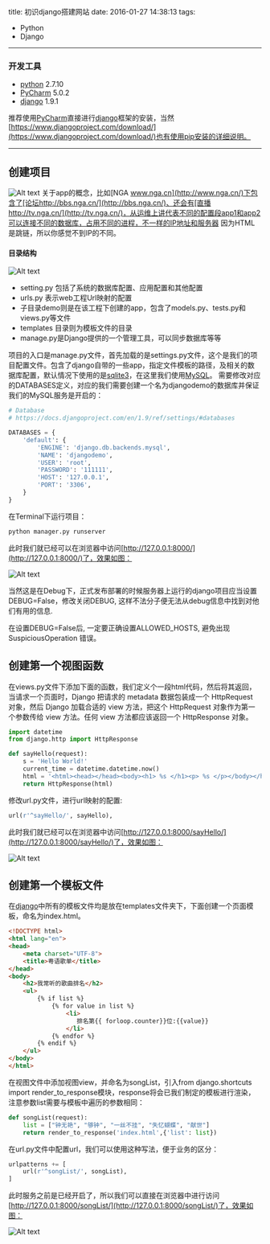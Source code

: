 title: 初识django搭建网站
date: 2016-01-27 14:38:13
tags:
- Python
- Django
---

### 开发工具

* [python](https://www.python.org/downloads/) 2.7.10
* [PyCharm](http://www.jetbrains.com/pycharm/download/) 5.0.2
* [django](https://www.djangoproject.com/download/) 1.9.1

推荐使用[PyCharm](http://www.jetbrains.com/pycharm/download/)直接进行[django](https://www.djangoproject.com/download/)框架的安装，当然[https://www.djangoproject.com/download/](https://www.djangoproject.com/download/)也有使用pip安装的详细说明。

 *** 

## 创建项目
![Alt text](/assets/blogImg/django_1.png)
关于app的概念，比如[NGA www.nga.cn](http://www.nga.cn/)下包含了[论坛http://bbs.nga.cn/](http://bbs.nga.cn/)、还会有[直播http://tv.nga.cn/](http://tv.nga.cn/)，从运维上讲代表不同的配置段app1和app2可以连接不同的数据库，占用不同的进程，不一样的IP地址和服务器 因为HTML是跳链，所以你感觉不到IP的不同。

<!-- more -->

#### 目录结构
![Alt text](/assets/blogImg/django_2.png)

* setting.py  包括了系统的数据库配置、应用配置和其他配置
* urls.py  表示web工程Url映射的配置
* 子目录demo则是在该工程下创建的app，包含了models.py、tests.py和views.py等文件
* templates 目录则为模板文件的目录
* manage.py是Django提供的一个管理工具，可以同步数据库等等

项目的入口是manage.py文件，首先加载的是settings.py文件，这个是我们的项目配置文件。包含了django自带的一些app，指定文件模板的路径，及相关的数据库配置，默认情况下使用的是[sqlite3](http://www.sqlite.org/)，在这里我们使用[MySQL](http://www.mysql.com/)。
需要修改对应的<a name="fenced-code-block">DATABASES</a>定义，对应的我们需要创建一个名为djangodemo的数据库并保证我们的MySQL服务是开启的：

``` python
# Database
# https://docs.djangoproject.com/en/1.9/ref/settings/#databases

DATABASES = {
    'default': {
        'ENGINE': 'django.db.backends.mysql',
        'NAME': 'djangodemo',
        'USER': 'root',
        'PASSWORD': '111111',
        'HOST': '127.0.0.1',
        'PORT': '3306',
    }
}
``` 
在Terminal下运行项目：

``` python
python manager.py runserver
```
 
此时我们就已经可以在浏览器中访问[http://127.0.0.1:8000/](http://127.0.0.1:8000/)了，效果如图：

![Alt text](/assets/blogImg/django_3.png)

当然这是在Debug下，正式发布部署的时候服务器上运行的django项目应当设置DEBUG=False，修改关闭DEBUG, 这样不法分子便无法从debug信息中找到对他们有用的信息.

在设置DEBUG=False后, 一定要正确设置ALLOWED_HOSTS, 避免出现 SuspiciousOperation 错误。

## 创建第一个视图函数
在views.py文件下添加下面的函数，我们定义个一段html代码，然后将其返回，当请求一个页面时，Django 把请求的 metadata 数据包装成一个 HttpRequest 对象，然后 Django 加载合适的 view 方法，把这个 HttpRequest 对象作为第一个参数传给 view 方法。任何 view 方法都应该返回一个 HttpResponse 对象。

```python
import datetime
from django.http import HttpResponse

def sayHello(request):
    s = 'Hello World!'
    current_time = datetime.datetime.now()
    html = '<html><head></head><body><h1> %s </h1><p> %s </p></body></html>' % (s, current_time)
    return HttpResponse(html)
```


修改url.py文件，进行url映射的配置:

```python
url(r'^sayHello/', sayHello),
```


此时我们就已经可以在浏览器中访问[http://127.0.0.1:8000/sayHello/](http://127.0.0.1:8000/sayHello/)了，效果如图：


![Alt text](/assets/blogImg/django_4.png)


##  创建第一个模板文件
在[django](https://www.djangoproject.com/download/)中所有的模板文件均是放在templates文件夹下，下面创建一个页面模板，命名为index.html。

```html
<!DOCTYPE html>
<html lang="en">
<head>
    <meta charset="UTF-8">
    <title>粤语歌单</title>
</head>
<body>
    <h2>我常听的歌曲排名</h2>
    <ul>
        {% if list %}
            {% for value in list %}
                <li>
                   排名第{{ forloop.counter}}位:{{value}}
                </li>
            {% endfor %}
        {% endif %}
    </ul>
</body>
</html>
```


在视图文件中添加视图view，并命名为songList，引入from django.shortcuts import render_to_response模块，response将会已我们制定的模板进行渲染，注意参数list需要与模板中遍历的参数相同：


```python
def songList(request):
    list = ["钟无艳", "够钟", "一丝不挂", "失忆蝴蝶", "献世"]
    return render_to_response('index.html',{'list': list})
```


在url.py文件中配置url，我们可以使用这种写法，便于业务的区分：

```python
urlpatterns += [
    url(r'^songList/', songList),
]
```

此时服务之前是已经开启了，所以我们可以直接在浏览器中进行访问[http://127.0.0.1:8000/songList/](http://127.0.0.1:8000/songList/)了，效果如图：

![Alt text](/assets/blogImg/django_5.png)